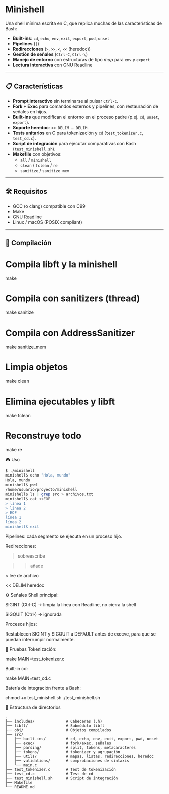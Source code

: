 # Minishell

Una shell mínima escrita en C, que replica muchas de las características de Bash:  
- **Built‑ins**: `cd`, `echo`, `env`, `exit`, `export`, `pwd`, `unset`  
- **Pipelines** (`|`)  
- **Redirecciones** (`>`, `>>`, `<`, `<<` (heredoc))  
- **Gestión de señales** (`Ctrl‑C`, `Ctrl‑\`)  
- **Manejo de entorno** con estructuras de tipo _map_ para `env` y `export`  
- **Lectura interactiva** con GNU Readline

---

## 📋 Características

- **Prompt interactivo** sin terminarse al pulsar `Ctrl‑C`.  
- **Fork + Exec** para comandos externos y pipelines, con restauración de señales en hijos.  
- **Built‑ins** que modifican el entorno en el proceso padre (p.ej. `cd`, `unset`, `export`).  
- **Soporte heredoc**: `<< DELIM … DELIM`.  
- **Tests unitarios** en C para tokenización y `cd` (`test_tokenizer.c`, `test_cd.c`).  
- **Script de integración** para ejecutar comparativas con Bash (`test_minishell.sh`).  
- **Makefile** con objetivos:  
  - `all` / `minishell`  
  - `clean` / `fclean` / `re`  
  - `sanitize` / `sanitize_mem`

---

## 🛠️ Requisitos

- GCC (o clang) compatible con C99  
- Make  
- GNU Readline  
- Linux / macOS (POSIX compliant)  

---

## 🚀 Compilación

# Compila libft y la minishell
make

# Compila con sanitizers (thread)
make sanitize

# Compila con AddressSanitizer
make sanitize_mem

# Limpia objetos
make clean

# Elimina ejecutables y libft
make fclean

# Reconstruye todo
make re

🎮 Uso
````bash
$ ./minishell
minishell$ echo "Hola, mundo"
Hola, mundo
minishell$ pwd
/home/usuario/proyecto/minishell
minishell$ ls | grep src > archivos.txt
minishell$ cat <<EOF
> línea 1
> línea 2
> EOF
línea 1
línea 2
minishell$ exit
````

Pipelines: cada segmento se ejecuta en un proceso hijo.

Redirecciones:

> sobreescribe

>> añade

< lee de archivo

<< DELIM heredoc

⚙️ Señales
Shell principal:

SIGINT (Ctrl‑C) → limpia la línea con Readline, no cierra la shell

SIGQUIT (Ctrl‑\) → ignorada

Procesos hijos:

Restablecen SIGINT y SIGQUIT a DEFAULT antes de execve, para que se puedan interrumpir normalmente.

🧪 Pruebas
Tokenización:

make MAIN=test_tokenizer.c

Built-in cd:

make MAIN=test_cd.c

Batería de integración frente a Bash:

chmod +x test_minishell.sh
./test_minishell.sh

📂 Estructura de directorios

````
.
├── includes/              # Cabeceras (.h)
├── libft/                 # Submódulo libft
├── obj/                   # Objetos compilados
├── src/
│   ├── built-ins/         # cd, echo, env, exit, export, pwd, unset
│   ├── exec/              # fork/exec, señales
│   ├── parsing/           # split, tokens, metacaracteres
│   ├── tokens/            # tokenizer y agrupación
│   ├── utils/             # mapas, listas, redirecciones, heredoc
│   ├── validations/       # comprobaciones de sintaxis
│   └── main.c
├── test_tokenizer.c       # Test de tokenización
├── test_cd.c              # Test de cd
├── test_minishell.sh      # Script de integración
├── Makefile
└── README.md
````